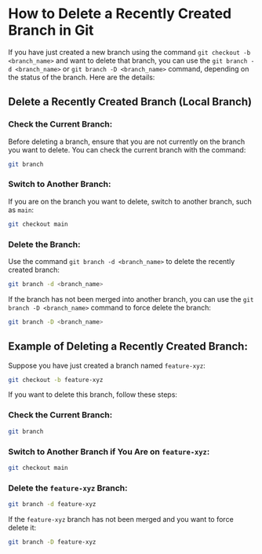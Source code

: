 # How to Delete a Recently Created Branch in Git

If you have just created a new branch using the command `git checkout -b <branch_name>` and want to delete that branch, you can use the `git branch -d <branch_name>` or `git branch -D <branch_name>` command, depending on the status of the branch. Here are the details:

## Delete a Recently Created Branch (Local Branch)

### Check the Current Branch:
Before deleting a branch, ensure that you are not currently on the branch you want to delete. You can check the current branch with the command:

```bash
git branch
```

### Switch to Another Branch:
If you are on the branch you want to delete, switch to another branch, such as `main`:

```bash
git checkout main
```

### Delete the Branch:
Use the command `git branch -d <branch_name>` to delete the recently created branch:

```bash
git branch -d <branch_name>
```

If the branch has not been merged into another branch, you can use the `git branch -D <branch_name>` command to force delete the branch:

```bash
git branch -D <branch_name>
```

## Example of Deleting a Recently Created Branch:
Suppose you have just created a branch named `feature-xyz`:

```bash
git checkout -b feature-xyz
```

If you want to delete this branch, follow these steps:

### Check the Current Branch:
```bash
git branch
```

### Switch to Another Branch if You Are on `feature-xyz`:
```bash
git checkout main
```

### Delete the `feature-xyz` Branch:
```bash
git branch -d feature-xyz
```

If the `feature-xyz` branch has not been merged and you want to force delete it:

```bash
git branch -D feature-xyz
```
